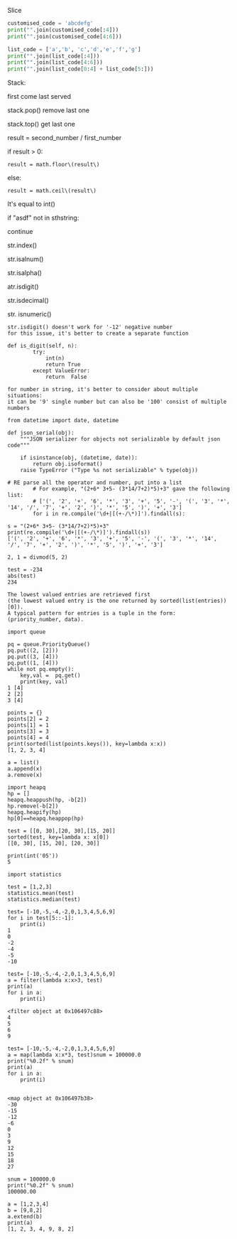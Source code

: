Slice

```py
customised_code = 'abcdefg'
print("".join(customised_code[:4]))
print("".join(customised_code[4:6]))

list_code = ['a','b', 'c','d','e','f','g']
print("".join(list_code[:4]))
print("".join(list_code[4:6]))
print("".join(list_code[0:4] + list_code[5:]))
```

Stack:

first  come last served

stack.pop\(\) remove last one

stack.top\(\) get last one

result = second\_number / first\_number

if result &gt; 0:

```
result = math.floor\(result\)
```

else:

```
result = math.ceil\(result\)
```

It's equal to int\(\)

if "asdf" not in sthstring:

continue

str.index\(\)

str.isalnum\(\)

str.isalpha\(\)

atr.isdigit\(\)

str.isdecimal\(\)

str. isnumeric\(\)

```
str.isdigit() doesn't work for '-12' negative number
for this issue, it's better to create a separate function

def is_digit(self, n):
        try:
            int(n)
            return True
        except ValueError:
            return  False

for number in string, it's better to consider about multiple situations:
it can be '9' single number but can also be '100' consist of multiple numbers
```

```
from datetime import date, datetime

def json_serial(obj):
    """JSON serializer for objects not serializable by default json code"""

    if isinstance(obj, (datetime, date)):
        return obj.isoformat()
    raise TypeError ("Type %s not serializable" % type(obj))
```

```
# RE parse all the operator and number, put into a list
        # For example, "(2+6* 3+5- (3*14/7+2)*5)+3" gave the following list:
        # ['(', '2', '+', '6', '*', '3', '+', '5', '-', '(', '3', '*', '14', '/', '7', '+', '2', ')', '*', '5', ')', '+', '3']
        for i in re.compile('\d+|[(+-/\*)]').findall(s):

s = "(2+6* 3+5- (3*14/7+2)*5)+3"
print(re.compile('\d+|[(+-/\*)]').findall(s))
['(', '2', '+', '6', '*', '3', '+', '5', '-', '(', '3', '*', '14', '/', '7', '+', '2', ')', '*', '5', ')', '+', '3']
```

```
2, 1 = divmod(5, 2)
```

```
test = -234
abs(test)
234
```

```
The lowest valued entries are retrieved first 
(the lowest valued entry is the one returned by sorted(list(entries))[0]). 
A typical pattern for entries is a tuple in the form: (priority_number, data).

import queue

pq = queue.PriorityQueue()
pq.put((2, [2]))
pq.put((3, [4]))
pq.put((1, [4]))
while not pq.empty():
    key,val =  pq.get()
    print(key, val)
1 [4]
2 [2]
3 [4]
```

```
points = {}
points[2] = 2
points[1] = 1
points[3] = 3
points[4] = 4
print(sorted(list(points.keys()), key=lambda x:x))
[1, 2, 3, 4]
```

```
a = list()
a.append(x)
a.remove(x)
```

```
import heapq
hp = []
heapq.heappush(hp, -b[2])
hp.remove(-b[2])
heapq.heapify(hp)
hp[0]==heapq.heappop(hp)
```

```
test = [[0, 30],[20, 30],[15, 20]]
sorted(test, key=lambda x: x[0])
[[0, 30], [15, 20], [20, 30]]
```

```
print(int('05'))
5
```

```
import statistics

test = [1,2,3]
statistics.mean(test)
statistics.median(test)
```

```
test= [-10,-5,-4,-2,0,1,3,4,5,6,9]
for i in test[5::-1]:
    print(i)
1
0
-2
-4
-5
-10
```

```
test= [-10,-5,-4,-2,0,1,3,4,5,6,9]
a = filter(lambda x:x>3, test)
print(a)
for i in a:
    print(i)

<filter object at 0x106497c88>
4
5
6
9
```

```
test= [-10,-5,-4,-2,0,1,3,4,5,6,9]
a = map(lambda x:x*3, test)snum = 100000.0
print("%0.2f" % snum)
print(a)
for i in a:
    print(i)


<map object at 0x106497b38>
-30
-15
-12
-6
0
3
9
12
15
18
27
```

```
snum = 100000.0
print("%0.2f" % snum)
100000.00
```

```
a = [1,2,3,4]
b = [9,8,2]
a.extend(b)
print(a)
[1, 2, 3, 4, 9, 8, 2]
```



